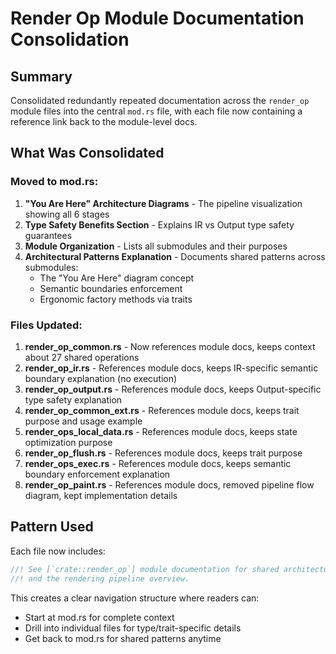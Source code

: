 # Render Op Module Documentation Consolidation

## Summary
Consolidated redundantly repeated documentation across the `render_op` module files into the central `mod.rs` file, with each file now containing a reference link back to the module-level docs.

## What Was Consolidated

### Moved to mod.rs:
1. **"You Are Here" Architecture Diagrams** - The pipeline visualization showing all 6 stages
2. **Type Safety Benefits Section** - Explains IR vs Output type safety guarantees
3. **Module Organization** - Lists all submodules and their purposes
4. **Architectural Patterns Explanation** - Documents shared patterns across submodules:
   - The "You Are Here" diagram concept
   - Semantic boundaries enforcement
   - Ergonomic factory methods via traits

### Files Updated:
1. **render_op_common.rs** - Now references module docs, keeps context about 27 shared operations
2. **render_op_ir.rs** - References module docs, keeps IR-specific semantic boundary explanation (no execution)
3. **render_op_output.rs** - References module docs, keeps Output-specific type safety explanation
4. **render_op_common_ext.rs** - References module docs, keeps trait purpose and usage example
5. **render_ops_local_data.rs** - References module docs, keeps state optimization purpose
6. **render_op_flush.rs** - References module docs, keeps trait purpose
7. **render_ops_exec.rs** - References module docs, keeps semantic boundary enforcement explanation
8. **render_op_paint.rs** - References module docs, removed pipeline flow diagram, kept implementation details

## Pattern Used
Each file now includes:
```rust
//! See [`crate::render_op`] module documentation for shared architectural patterns
//! and the rendering pipeline overview.
```

This creates a clear navigation structure where readers can:
- Start at mod.rs for complete context
- Drill into individual files for type/trait-specific details
- Get back to mod.rs for shared patterns anytime

